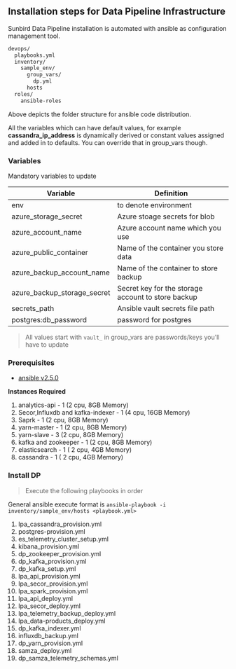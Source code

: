 Installation steps for Data Pipeline Infrastructure
-

Sunbird Data Pipeline installation is automated with ansible as configuration management tool.

```sh
devops/
  playbooks.yml
  inventory/
    sample_env/
      group_vars/
        dp.yml
      hosts
  roles/
    ansible-roles
```

Above depicts the folder structure for ansible code distribution.

All the variables which can have default values, for example **cassandra_ip_address** is dynamically derived or constant values assigned and added in to defaults.
You can override that in group_vars though.

### Variables

Mandatory variables to update

| Variable | Definition |
| ---  | --- |
| env | to denote environment |
| azure_storage_secret | Azure stoage secrets for blob |
| azure_account_name | Azure account name which you use |
| azure_public_container | Name of the container you store data |
| azure_backup_account_name | Name of the container to store backup |
| azure_backup_storage_secret | Secret key for the storage account to store backup |
| secrets_path | Ansible vault secrets file path |
| postgres:db_password | password for postgres |

> All values start with `vault_` in group_vars are passwords/keys you'll have to update

### Prerequisites

- [ansible v2.5.0](https://docs.ansible.com/ansible/latest/installation_guide/intro_installation.html#latest-releases-via-pip)

**Instances Required**

1. analytics-api - 1 (2 cpu, 8GB Memory)
2. Secor,Influxdb and kafka-indexer - 1 (4 cpu, 16GB Memory)
3. Saprk - 1 (2 cpu, 8GB Memory)
4. yarn-master - 1 (2 cpu, 8GB Memory)
5. yarn-slave - 3 (2 cpu, 8GB Memory)
6. kafka and zookeeper - 1 (2 cpu, 8GB Memory)
7. elasticsearch - 1 ( 2 cpu, 4GB Memory)
8. cassandra - 1 ( 2 cpu, 4GB Memory)

### Install DP

> Execute the following playbooks in order

General ansible execute format is `ansible-playbook -i inventory/sample_env/hosts <playbook.yml>`

1.  lpa_cassandra_provision.yml
2.  postgres-provision.yml
3.  es_telemetry_cluster_setup.yml
4.  kibana_provision.yml
5.  dp_zookeeper_provision.yml
6.  dp_kafka_provision.yml
7.  dp_kafka_setup.yml
8.  lpa_api_provision.yml
9.  lpa_secor_provision.yml
10.  lpa_spark_provision.yml
11.  lpa_api_deploy.yml
12.  lpa_secor_deploy.yml
13.  lpa_telemetry_backup_deploy.yml
14.  lpa_data-products_deploy.yml
15.  dp_kafka_indexer.yml
16.  influxdb_backup.yml
17.  dp_yarn_provision.yml
18.  samza_deploy.yml
19.  dp_samza_telemetry_schemas.yml
